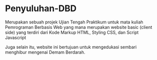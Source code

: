 # Penyuluhan-DBD

Merupakan sebuah projek Ujian Tengah Praktikum untuk mata kuliah Pemrograman Berbasis Web
yang mana merupakan website basic (client side) yang terdiri dari Kode Markup HTML, Styling CSS, dan Script Javascript

Juga selain itu, website ini bertujuan untuk mengedukasi sembari menghibur mengenai Demam Berdarah.

